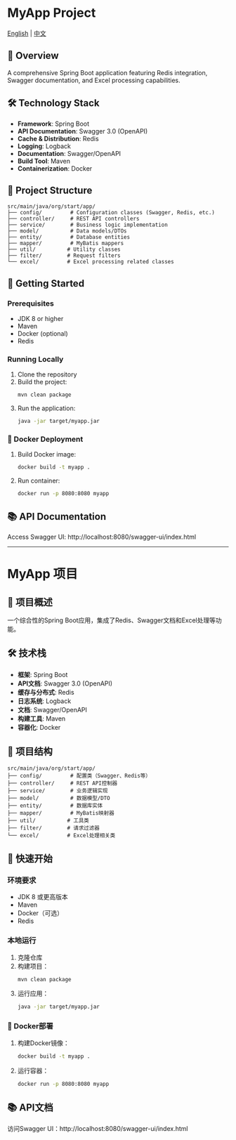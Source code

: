 # MyApp Project

[English](#english) | [中文](#chinese)

<a name="english"></a>
## 🌟 Overview
A comprehensive Spring Boot application featuring Redis integration, Swagger documentation, and Excel processing capabilities.

## 🛠 Technology Stack
- **Framework**: Spring Boot
- **API Documentation**: Swagger 3.0 (OpenAPI)
- **Cache & Distribution**: Redis
- **Logging**: Logback
- **Documentation**: Swagger/OpenAPI
- **Build Tool**: Maven
- **Containerization**: Docker

## 📁 Project Structure
```
src/main/java/org/start/app/
├── config/         # Configuration classes (Swagger, Redis, etc.)
├── controller/     # REST API controllers
├── service/        # Business logic implementation
├── model/          # Data models/DTOs
├── entity/         # Database entities
├── mapper/         # MyBatis mappers
├── util/          # Utility classes
├── filter/        # Request filters
└── excel/         # Excel processing related classes
```

## 🚀 Getting Started

### Prerequisites
- JDK 8 or higher
- Maven
- Docker (optional)
- Redis

### Running Locally
1. Clone the repository
2. Build the project:
   ```bash
   mvn clean package
   ```
3. Run the application:
   ```bash
   java -jar target/myapp.jar
   ```

### 🐳 Docker Deployment
1. Build Docker image:
   ```bash
   docker build -t myapp .
   ```
2. Run container:
   ```bash
   docker run -p 8080:8080 myapp
   ```

## 📚 API Documentation
Access Swagger UI: http://localhost:8080/swagger-ui/index.html

---

<a name="chinese"></a>
# MyApp 项目

## 🌟 项目概述
一个综合性的Spring Boot应用，集成了Redis、Swagger文档和Excel处理等功能。

## 🛠 技术栈
- **框架**: Spring Boot
- **API文档**: Swagger 3.0 (OpenAPI)
- **缓存与分布式**: Redis
- **日志系统**: Logback
- **文档**: Swagger/OpenAPI
- **构建工具**: Maven
- **容器化**: Docker

## 📁 项目结构
```
src/main/java/org/start/app/
├── config/         # 配置类（Swagger、Redis等）
├── controller/     # REST API控制器
├── service/        # 业务逻辑实现
├── model/          # 数据模型/DTO
├── entity/         # 数据库实体
├── mapper/         # MyBatis映射器
├── util/          # 工具类
├── filter/        # 请求过滤器
└── excel/         # Excel处理相关类
```

## 🚀 快速开始

### 环境要求
- JDK 8 或更高版本
- Maven
- Docker（可选）
- Redis

### 本地运行
1. 克隆仓库
2. 构建项目：
   ```bash
   mvn clean package
   ```
3. 运行应用：
   ```bash
   java -jar target/myapp.jar
   ```

### 🐳 Docker部署
1. 构建Docker镜像：
   ```bash
   docker build -t myapp .
   ```
2. 运行容器：
   ```bash
   docker run -p 8080:8080 myapp
   ```

## 📚 API文档
访问Swagger UI：http://localhost:8080/swagger-ui/index.html 